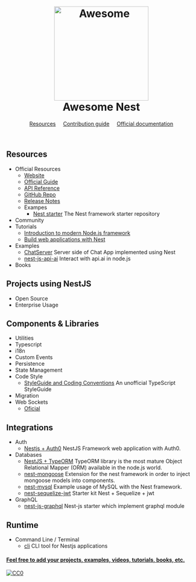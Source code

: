 <h1 align="center">
	<img width="250" src="http://nestjs.com/img/logo.png" alt="Awesome">
  <br>
  <center>
    <strong>Awesome Nest</strong>
  </center>
</h1>

<p align="center">
	<a href="#resources">Resources</a>
  &nbsp;&nbsp;&nbsp;
	<a href="contributing.md">Contribution guide</a>
  &nbsp;&nbsp;&nbsp;
	<a href="https://nestjs.com">Official documentation</a>
</p>

<br>

## Resources

- Official Resources
  - [Website](https://nestjs.com)
  - [Official Guide](https://docs.nestjs.com)
  - [API Reference](https://docs.nestjs.com)
  - [GitHub Repo](https://github.com/nestjs/nest)
  - [Release Notes](https://github.com/nestjs/nest/blob/master/CHANGELOG.md)
  - Exampes
    - [Nest starter](https://github.com/kamilmysliwiec/nest-typescript-starter) The Nest framework starter repository
- Community
- Tutorials
  - [Introduction to modern Node.js framework](https://kamilmysliwiec.com/nest-release-canditate-is-here-introduction-modern-node-js-framework)
  - [Build web applications with Nest](https://kamilmysliwiec.com/build-modern-scalable-node-js-web-applications-with-nest)
- Examples
  - [ChatServer](https://github.com/Pinedo11/nestDemo-ChatServer) Server side of Chat App implemented using Nest
  - [nest-js-api-ai](https://github.com/adrien2p/nest-js-api-ai) Interact with api.ai in node.js
- Books

## Projects using NestJS
- Open Source
- Enterprise Usage

## Components & Libraries
- Utilities
- Typescript
- i18n
- Custom Events
- Persistence
- State Management
- Code Style
  - [StyleGuide and Coding Conventions](https://github.com/basarat/typescript-book/blob/master/docs/styleguide/styleguide.md) An unofficial TypeScript StyleGuide
- Migration
- Web Sockets
  - [Oficial](https://docs.nestjs.com/websockets/gateways)

## Integrations
  - Auth
    - [Nestjs + Auth0](https://github.com/cdiaz/nestjs-auth0) NestJS Framework web application with Auth0.  
  - Databases
    - [NestJS + TypeORM](http://docs.nestjs.com/recipes/sql-typeorm) TypeORM library is the most mature Object Relational Mapper (ORM) available in the node.js world.
    - [nest-mongoose](https://github.com/JulianBiermann/nest-mongoose) Extension for the nest framework in order to inject mongoose models into components.
    - [nest-mysql](https://github.com/cdiaz/nest-mysql) Example usage of MySQL with the Nest framework.
    - [nest-sequelize-jwt](https://github.com/adrien2p/nest-js-sequelize-jwt) Starter kit Nest + Sequelize + jwt
  - GraphQL
    - [nest-js-graphql](https://github.com/adrien2p/nest-js-graphql) Nest-js starter which implement graphql module

## Runtime
  - Command Line / Terminal  
    - [cli](https://github.com/nestjs/nest-cli) CLI tool for Nestjs applications 


#### [Feel free to add your projects, examples, videos, tutorials, books, etc.](./contributing.md)

<a href="https://creativecommons.org/publicdomain/zero/1.0/"><img src="https://camo.githubusercontent.com/da896acd40e1f4f275c2da6e1d830b2865803fc8/68747470733a2f2f692e6372656174697665636f6d6d6f6e732e6f72672f702f7a65726f2f312e302f38387833312e706e67" alt="CC0" data-canonical-src="https://i.creativecommons.org/p/zero/1.0/88x31.png" style="max-width:100%;"></a>